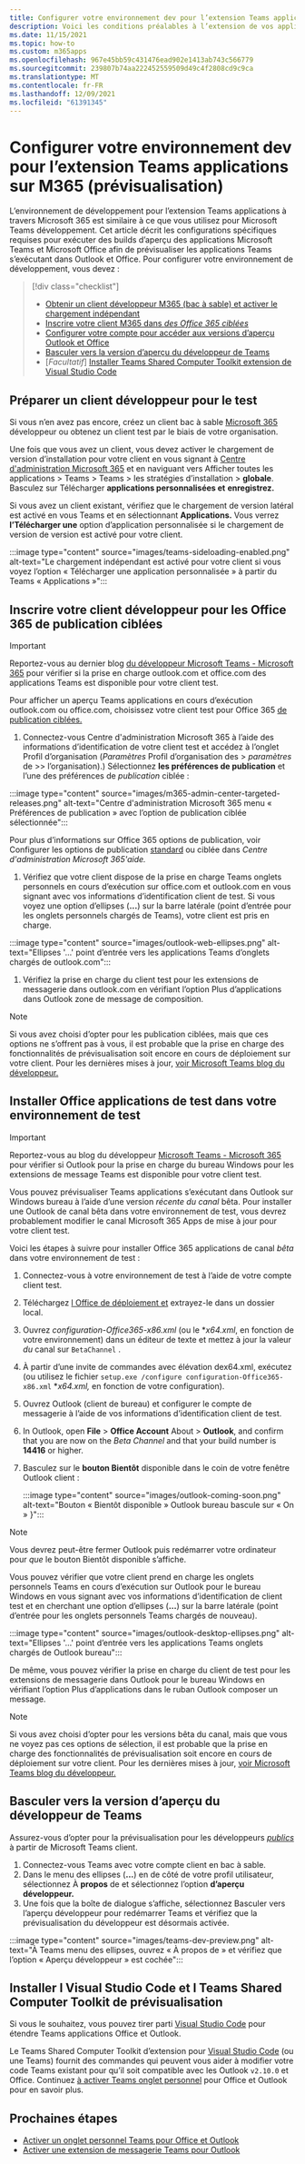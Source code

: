 ```yaml
---
title: Configurer votre environnement dev pour l’extension Teams applications à travers Microsoft 365
description: Voici les conditions préalables à l’extension de vos applications Teams à travers Microsoft 365
ms.date: 11/15/2021
ms.topic: how-to
ms.custom: m365apps
ms.openlocfilehash: 967e45bb59c431476ead902e1413ab743c566779
ms.sourcegitcommit: 239807b74aa222452559509d49c4f2808cd9c9ca
ms.translationtype: MT
ms.contentlocale: fr-FR
ms.lasthandoff: 12/09/2021
ms.locfileid: "61391345"
---
```

# <a name="set-up-your-dev-environment-for-extending-teams-apps-across-m365-preview"></a>Configurer votre environnement dev pour l’extension Teams applications sur M365 (prévisualisation)

L’environnement de développement pour l’extension Teams applications à travers Microsoft 365 est similaire à ce que vous utilisez pour Microsoft Teams développement. Cet article décrit les configurations spécifiques requises pour exécuter des builds d’aperçu des applications Microsoft Teams et Microsoft Office afin de prévisualiser les applications Teams s’exécutant dans Outlook et Office. Pour configurer votre environnement de développement, vous devez :

> [!div class="checklist"]
> * [Obtenir un client développeur M365 (bac à sable) et activer le chargement indépendant](#prepare-a-developer-tenant-for-testing)
> * [Inscrire votre client M365 dans *des Office 365 ciblées*](#enroll-your-developer-tenant-for-office-365-targeted-releases)
> * [Configurer votre compte pour accéder aux versions d’aperçu Outlook et Office](#install-office-apps-in-your-test-environment)
> * [Basculer vers la version d’aperçu du développeur de Teams](#switch-to-the-developer-preview-version-of-teams)
> * [*Facultatif*] [Installer Teams Shared Computer Toolkit extension de Visual Studio Code](#install-visual-studio-code-and-teams-toolkit-preview-extension)

## <a name="prepare-a-developer-tenant-for-testing"></a>Préparer un client développeur pour le test

Si vous n’en avez pas encore, créez un client bac à sable [Microsoft 365](/office/developer-program/microsoft-365-developer-program-get-started) développeur ou obtenez un client test par le biais de votre organisation.

Une fois que vous avez un [](/microsoftteams/platform/concepts/build-and-test/prepare-your-o365-tenant#enable-custom-teams-apps-and-turn-on-custom-app-uploading) client, vous devez activer le chargement de version d’installation pour votre client en vous signant à [Centre d'administration Microsoft 365](https://admin.microsoft.com) et en naviguant vers Afficher toutes les applications > Teams > Teams > les stratégies d’installation > **globale**.  Basculez sur Télécharger **applications personnalisées et** **enregistrez.**

Si vous avez un client existant, vérifiez que le chargement de version latéral est activé en vous Teams et en sélectionnant **Applications.** Vous verrez **l’Télécharger une** option d’application personnalisée si le chargement de version de version est activé pour votre client.

:::image type="content" source="images/teams-sideloading-enabled.png" alt-text="Le chargement indépendant est activé pour votre client si vous voyez l’option « Télécharger une application personnalisée » à partir du Teams « Applications »":::

## <a name="enroll-your-developer-tenant-for-office-365-targeted-releases"></a>Inscrire votre client développeur pour les Office 365 de publication ciblées

> [!IMPORTANT]
> Reportez-vous au dernier blog [du développeur Microsoft Teams - Microsoft 365](https://devblogs.microsoft.com/microsoft365dev/category/teams/) pour vérifier si la prise en charge outlook.com et office.com des applications Teams est disponible pour votre client test.

Pour afficher un aperçu Teams applications en cours d’exécution outlook.com ou office.com, choisissez votre client test pour Office 365 [de publication ciblées.](/microsoft-365/admin/manage/release-options-in-office-365#targeted-release)

1. Connectez-vous Centre d'administration Microsoft 365 à l’aide des informations d’identification de votre client test et accédez à l’onglet Profil d’organisation (*Paramètres* Profil d’organisation des [](https://admin.microsoft.com/AdminPortal/Home?#/Settings/OrganizationProfile)  >  *paramètres* de  >>  l’organisation).) Sélectionnez **les préférences de publication** et l’une des préférences de *publication* ciblée :

  :::image type="content" source="images/m365-admin-center-targeted-releases.png" alt-text="Centre d'administration Microsoft 365 menu « Préférences de publication » avec l’option de publication ciblée sélectionnée":::

  Pour plus d’informations sur Office 365 options de publication, voir Configurer les options de publication [standard](/microsoft-365/admin/manage/release-options-in-office-365) ou ciblée dans *Centre d'administration Microsoft 365'aide.*

1. Vérifiez que votre client dispose de la prise en charge Teams onglets personnels en cours d’exécution sur office.com et outlook.com en vous signant avec vos informations d’identification client de test. Si vous voyez une option d’ellipses (**...**) sur la barre latérale (point d’entrée pour les onglets personnels chargés de Teams), votre client est pris en charge.

  :::image type="content" source="images/outlook-web-ellipses.png" alt-text="Ellipses '...' point d’entrée vers les applications Teams d’onglets chargés de outlook.com":::

1. Vérifiez la prise en charge du client test pour  les extensions de messagerie dans outlook.com en vérifiant l’option Plus d’applications dans Outlook zone de message de composition.

> [!NOTE]
> Si vous avez choisi d’opter pour les publication ciblées, mais que ces options ne s’offrent pas à vous, il est probable que la prise en charge des fonctionnalités de prévisualisation soit encore en cours de déploiement sur votre client. Pour les dernières mises à jour, [voir Microsoft Teams blog du développeur.](https://devblogs.microsoft.com/microsoft365dev/category/teams/)

## <a name="install-office-apps-in-your-test-environment"></a>Installer Office applications de test dans votre environnement de test

> [!IMPORTANT]
> Reportez-vous au blog du développeur [Microsoft Teams - Microsoft 365](https://devblogs.microsoft.com/microsoft365dev/category/teams/) pour vérifier si Outlook pour la prise en charge du bureau Windows pour les extensions de message Teams est disponible pour votre client test.

Vous pouvez prévisualiser Teams applications s’exécutant dans Outlook sur Windows bureau à l’aide d’une version *récente du canal* bêta. Pour installer une Outlook de canal bêta dans votre environnement de [](/deployoffice/change-update-channels?WT.mc_id=M365-MVP-5002016) test, vous devrez probablement modifier le canal Microsoft 365 Apps de mise à jour pour votre client test.

Voici les étapes à suivre pour installer Office 365 applications de canal *bêta* dans votre environnement de test :

1. Connectez-vous à votre environnement de test à l’aide de votre compte client test.
1. Téléchargez [l Office de déploiement et](https://www.microsoft.com/download/details.aspx?id=49117) extrayez-le dans un dossier local.
1. Ouvrez *configuration-Office365-x86.xml* (ou le **x64.xml*, en fonction de votre environnement) dans un éditeur de texte et mettez à jour la valeur *du* canal sur `BetaChannel` .
1. À partir d’une invite de commandes avec élévation dex64.xml, exécutez (ou utilisez le fichier `setup.exe /configure configuration-Office365-x86.xml` **x64.xml,* en fonction de votre configuration).
1. Ouvrez Outlook (client de bureau) et configurer le compte de messagerie à l’aide de vos informations d’identification client de test.
1. In Outlook, open **File**  >  **Office Account** About  >  **Outlook**, and confirm that you are now on the *Beta Channel* and that your build number is **14416** or higher.
1. Basculez sur le **bouton Bientôt** disponible dans le coin de votre fenêtre Outlook client :

   :::image type="content" source="images/outlook-coming-soon.png" alt-text="Bouton « Bientôt disponible » Outlook bureau bascule sur « On » }":::

  > [!NOTE]
  > Vous devrez peut-être fermer Outlook puis redémarrer votre ordinateur pour *que* le bouton Bientôt disponible s’affiche.

Vous pouvez vérifier que votre client prend en charge les onglets personnels Teams en cours d’exécution sur Outlook pour le bureau Windows en vous signant avec vos informations d’identification de client test et en cherchant une option d’ellipses (**...**) sur la barre latérale (point d’entrée pour les onglets personnels Teams chargés de nouveau).

:::image type="content" source="images/outlook-desktop-ellipses.png" alt-text="Ellipses '...' point d’entrée vers les applications Teams onglets chargés de Outlook bureau":::

De même, vous pouvez vérifier la prise en charge du client de test pour  les extensions de messagerie dans Outlook pour le bureau Windows en vérifiant l’option Plus d’applications dans le ruban Outlook composer un message.

> [!NOTE]
> Si vous avez choisi d’opter pour les versions bêta du canal, mais que vous ne voyez pas ces options de sélection, il est probable que la prise en charge des fonctionnalités de prévisualisation soit encore en cours de déploiement sur votre client. Pour les dernières mises à jour, [voir Microsoft Teams blog du développeur.](https://devblogs.microsoft.com/microsoft365dev/category/teams/)

## <a name="switch-to-the-developer-preview-version-of-teams"></a>Basculer vers la version d’aperçu du développeur de Teams

Assurez-vous d’opter pour la prévisualisation pour les développeurs [*publics*](../resources/dev-preview/developer-preview-intro.md) à partir de Microsoft Teams client.

1. Connectez-vous Teams avec votre compte client en bac à sable.
1. Dans le menu des ellipses (**...**) en de côté de votre profil utilisateur, sélectionnez À **propos** de et sélectionnez l’option **d’aperçu développeur.**
1. Une fois que  la boîte de dialogue s’affiche, sélectionnez Basculer vers l’aperçu développeur pour redémarrer Teams et vérifiez que la prévisualisation du développeur est désormais activée.

:::image type="content" source="images/teams-dev-preview.png" alt-text="À Teams menu des ellipses, ouvrez « À propos de » et vérifiez que l’option « Aperçu développeur » est cochée":::

## <a name="install-visual-studio-code-and-teams-toolkit-preview-extension"></a>Installer l Visual Studio Code et l Teams Shared Computer Toolkit de prévisualisation

Si vous le souhaitez, vous pouvez tirer parti [Visual Studio Code](https://code.visualstudio.com/) pour étendre Teams applications Office et Outlook.

Le Teams Shared Computer Toolkit d’extension pour [Visual Studio Code](https://aka.ms/teams-toolkit) (ou une Teams) fournit des commandes qui peuvent vous aider à modifier votre code Teams existant pour qu’il soit compatible avec les Outlook `v2.10.0` et Office. Continuez [à activer Teams onglet personnel](extend-m365-teams-personal-tab.md) pour Office et Outlook pour en savoir plus.

## <a name="next-steps"></a>Prochaines étapes

- [Activer un onglet personnel Teams pour Office et Outlook](extend-m365-teams-personal-tab.md)
- [Activer une extension de messagerie Teams pour Outlook](extend-m365-teams-message-extension.md)